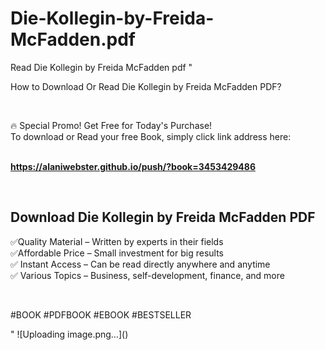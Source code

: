# Die-Kollegin-by-Freida-McFadden.pdf
Read Die Kollegin by Freida McFadden pdf
"<p>How to Download Or Read Die Kollegin by Freida McFadden PDF?</p>
<p>&nbsp;</p>
<p>&#128293;  Special Promo! Get Free for Today's Purchase!<br />To download or Read your free Book, simply click link address here:&nbsp;<br />&nbsp;</p>
<p><a href=""https://alaniwebster.github.io/push/?book=3453429486""><strong>https://alaniwebster.github.io/push/?book=3453429486</strong></a></p>
<p>&nbsp;</p>
<h2>Download Die Kollegin by Freida McFadden PDF</h2>
<p>&#x2705;Quality Material &ndash; Written by experts in their fields<br />&#x2705;Affordable Price &ndash; Small investment for big results<br />&#x2705; Instant Access &ndash; Can be read directly anywhere and anytime<br />&#x2705; Various Topics &ndash; Business, self-development, finance, and more</p>
<p>&nbsp;</p>
<p>#BOOK #PDFBOOK #EBOOK #BESTSELLER</p>
"
![Uploading image.png…]()

